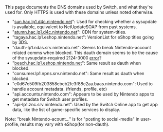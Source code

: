 This page documents the DNS domains used by Switch, and what they're
used for. Only HTTPS is used with these domains unless noted otherwise.

  - "[sun.hac.lp1.d4c.nintendo.net](NIM%20services.md "wikilink")": Used
    for checking whether a sysupdate is available, equivalent to
    NetUpdateSOAP from past systems.
  - "[atumn.hac.lp1.d4c.nintendo.net](NIM%20services.md "wikilink")":
    CDN for system-titles.
  - "tagaya.hac.lp1.eshop.nintendo.net": VersionList for eShop titles
    going by 3DS.
  - "dauth-lp1.ndas.srv.nintendo.net": Seems to break Nintendo-account
    related comms when blocked. This dauth domain seems to be the cause
    of the sysupdate-required 2124-3000
    [error](Error%20codes.md "wikilink")?
  - "[beach.hac.lp1.eshop.nintendo.net](NIM%20services.md "wikilink")":
    Same result as dauth when blocked.
  - "consumer.lp1.npns.srv.nintendo.net": Same result as dauth when
    blocked.
  - "e0d67c509fb203858ebcb2fe3f88c2aa.baas.nintendo.com": Used to handle
    account metadata. (friends, profile, etc)
  - "api.accounts.nintendo.com": Appears to be used by Nintendo apps to
    get metadata for Switch user profiles.
  - "api-lp1.znc.srv.nintendo.net": Used by the Switch Online app to get
    app data, like the list of game-specific services to display.

Note: "break Nintendo-acount..." is for "posting to social-media" in
user-profile, results may vary with eShop(for non-dauth).
